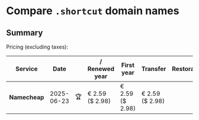 # Compare `.shortcut` domain names

## Summary

Pricing (excluding taxes):

| Service | Date |  | / Renewed year | First year | Transfer | Restoration |
|--|--|--|--|--|--|--|
| **Namecheap** | 2025-06-23 | 🏆 | € 2.59<br>($ 2.98) | € 2.59<br>($ 2.98) | € 2.59<br>($ 2.98) |  |
